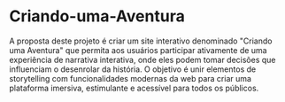 # Criando-uma-Aventura

A proposta deste projeto é criar um site interativo denominado "Criando uma Aventura" que permita aos usuários participar ativamente de uma experiência de narrativa interativa, onde eles podem tomar decisões que influenciam o desenrolar da história. O objetivo é unir elementos de storytelling com funcionalidades modernas da web para criar uma plataforma imersiva, estimulante e acessível para todos os públicos.
